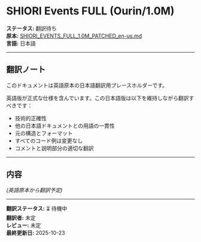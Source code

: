 # SHIORI Events FULL (Ourin/1.0M)

**ステータス:** 翻訳待ち  
**原本:** [SHIORI_EVENTS_FULL_1.0M_PATCHED_en-us.md](./SHIORI_EVENTS_FULL_1.0M_PATCHED_en-us.md)  
**言語:** 日本語

---

## 翻訳ノート

このドキュメントは英語原本の日本語翻訳用プレースホルダーです。

英語版が正式な仕様を含んでいます。この日本語版は以下を維持しながら翻訳すべきです：

- 技術的正確性
- 他の日本語ドキュメントとの用語の一貫性
- 元の構造とフォーマット
- すべてのコード例は変更なし
- コメントと説明部分の適切な翻訳

---

## 内容

*(英語原本から翻訳予定)*

---

**翻訳ステータス:** ⏳ 待機中  
**翻訳者:** 未定  
**レビュー:** 未定  
**最終更新日:** 2025-10-23
